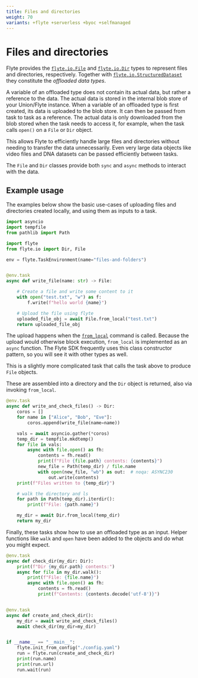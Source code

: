 ```yaml
---
title: Files and directories
weight: 70
variants: +flyte +serverless +byoc +selfmanaged
---
```


# Files and directories

Flyte provides the [`flyte.io.File`](../api-reference/flyte-sdk/packages/flyte.io#flyteiofile) and
[`flyte.io.Dir`](../api-reference/flyte-sdk/packages/flyte.io#flyteiodir) types to represent files and directories, respectively.
Together with [`flyte.io.StructuredDataset`](../api-reference/flyte-sdk/packages/flyte.io#flyteiostructureddataset) they constitute the *offloaded data types*.

A variable of an offloaded type does not contain its actual data, but rather a reference to the data.
The actual data is stored in the internal blob store of your Union/Flyte instance.
When a variable of an offloaded type is first created, its data is uploaded to the blob store.
It can then be passed from task to task as a reference.
The actual data is only downloaded from the blob stored when the task needs to access it, for example, when the task calls `open()` on a `File` or `Dir` object.

This allows Flyte to efficiently handle large files and directories without needing to transfer the data unnecessarily.
Even very large data objects like video files and DNA datasets can be passed efficiently between tasks.

The `File` and `Dir` classes provide both `sync` and `async` methods to interact with the data.

## Example usage

The examples below show the basic use-cases of uploading files and directories created locally, and using them as inputs to a task.

```python
import asyncio
import tempfile
from pathlib import Path

import flyte
from flyte.io import Dir, File

env = flyte.TaskEnvironment(name="files-and-folders")


@env.task
async def write_file(name: str) -> File:

    # Create a file and write some content to it
    with open("test.txt", "w") as f:
        f.write(f"hello world {name}")

    # Upload the file using flyte
    uploaded_file_obj = await File.from_local("test.txt")
    return uploaded_file_obj

```

The upload happens when the [`from_local`](../api-reference/flyte-sdk/packages/flyte.io#from_local) command is called.
Because the upload would otherwise block execution, `from_local` is implemented as an `async` function.
The Flyte SDK frequently uses this class constructor pattern, so you will see it with other types as well.

This is a slightly more complicated task that calls the task above to produce `File` objects.

These are assembled into a directory and the `Dir` object is returned, also via invoking `from_local`.

```python
@env.task
async def write_and_check_files() -> Dir:
    coros = []
    for name in ["Alice", "Bob", "Eve"]:
        coros.append(write_file(name=name))

    vals = await asyncio.gather(*coros)
    temp_dir = tempfile.mkdtemp()
    for file in vals:
        async with file.open() as fh:
            contents = fh.read()
            print(f"File {file.path} contents: {contents}")
            new_file = Path(temp_dir) / file.name
            with open(new_file, "wb") as out:  # noqa: ASYNC230
                out.write(contents)
    print(f"Files written to {temp_dir}")

    # walk the directory and ls
    for path in Path(temp_dir).iterdir():
        print(f"File: {path.name}")

    my_dir = await Dir.from_local(temp_dir)
    return my_dir
```

Finally, these tasks show how to use an offloaded type as an input.
Helper functions like `walk` and `open` have been added to the objects
and do what you might expect.

```python
@env.task
async def check_dir(my_dir: Dir):
    print(f"Dir {my_dir.path} contents:")
    async for file in my_dir.walk():
        print(f"File: {file.name}")
        async with file.open() as fh:
            contents = fh.read()
            print(f"Contents: {contents.decode('utf-8')}")


@env.task
async def create_and_check_dir():
    my_dir = await write_and_check_files()
    await check_dir(my_dir=my_dir)


if __name__ == "__main__":
    flyte.init_from_config("./config.yaml")
    run = flyte.run(create_and_check_dir)
    print(run.name)
    print(run.url)
    run.wait(run)
```
